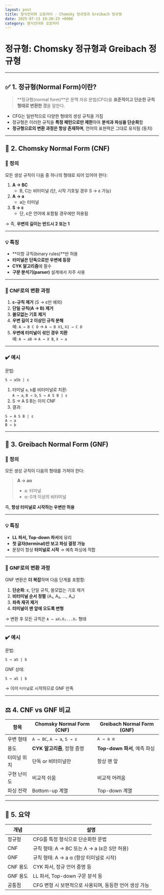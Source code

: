 ```yaml
---
layout: post
title: 형식언어와 오토마타 - Chomsky 정규형과 Greibach 정규형
date: 2025-07-13 19:20:23 +0900
category: 형식언어와 오토마타
---
```

# 정규형: Chomsky 정규형과 Greibach 정규형

---

## ✅ 1. 정규형(Normal Form)이란?

> **정규형(normal form)**은 문맥 자유 문법(CFG)을 **표준적이고 단순한 규칙 형태로 변환한 것**을 말한다.

- CFG는 일반적으로 다양한 형태의 생성 규칙을 가짐
- 정규형은 이러한 규칙을 **특정 패턴으로만 제한**하여 **분석과 파싱을 단순화**함
- **정규형으로의 변환 과정은 항상 존재하며**, 언어의 표현력은 그대로 유지됨 (동치)

---

## 🧱 2. Chomsky Normal Form (CNF)

### 📌 정의

모든 생성 규칙이 다음 중 하나의 형태로 되어 있어야 한다:

1. **A → BC**  
   - B, C는 비터미널 (단, 시작 기호일 경우 S → ε 가능)
2. **A → a**  
   - a는 터미널
3. **S → ε**  
   - 단, ε은 언어에 포함될 경우에만 허용됨

→ 즉, **우변의 길이는 반드시 2 또는 1**

---

### 💡 특징

- **이항 규칙(binary rules)**만 허용
- **터미널은 단독으로만 우변에 등장**
- **CYK 알고리즘**에 필수
- **구문 분석기(parser)** 설계에서 자주 사용

---

### 🔁 CNF로의 변환 과정

1. **ε-규칙 제거** (S → ε만 예외)
2. **단일 규칙(A → B) 제거**
3. **쓸모없는 기호 제거**
4. **우변 길이 2 이상인 규칙 분해**  
   예: `A → B C D` → `A → B X1`, `X1 → C D`
5. **우변에 터미널이 섞인 경우 치환**  
   예: `A → aB` → `A → X B`, `X → a`

---

### ✔️ 예시

문법:
```
S → aSb | ε
```

1. 터미널 `a`, `b`를 비터미널로 치환:  
   `A → a`, `B → b`, `S → A S B | ε`
2. S → A S B는 이미 CNF
3. 결과:
```
S → A S B | ε
A → a
B → b
```

---

## 🧩 3. Greibach Normal Form (GNF)

### 📌 정의

모든 생성 규칙이 다음의 형태를 가져야 한다:

> **A → aα**  
> - a: 터미널  
> - α: 0개 이상의 비터미널

즉, **항상 터미널로 시작하는 우변만 허용**

---

### 💡 특징

- **LL 파서, Top-down 파서**에 유리
- **첫 글자(terminal)만 보고 파싱 결정 가능**
- 문장이 항상 **터미널로 시작** → 예측 파싱에 적합

---

### 🔁 GNF로의 변환 과정

GNF 변환은 **더 복잡**하며 다음 단계를 포함함:

1. **단순화**: ε, 단일 규칙, 쓸모없는 기호 제거
2. **비터미널 순서 정렬** (A₁, A₂, ..., Aₙ)
3. **좌측 재귀 제거**
4. **터미널이 맨 앞에 오도록 변형**

→ 변환 후 모든 규칙은 `A → aX₁X₂...Xₖ` 형태

---

### ✔️ 예시

문법:
```
S → aS | b
```

GNF 상태:
```
S → aS | b
```

→ 이미 `터미널`로 시작하므로 GNF 만족

---

## ⚖️ 4. CNF vs GNF 비교

| 항목 | Chomsky Normal Form (CNF) | Greibach Normal Form (GNF) |
|------|----------------------------|-----------------------------|
| 우변 형태 | `A → BC`, `A → a`, `S → ε` | `A → a α` |
| 용도 | **CYK 알고리즘**, 정형 증명 | **Top-down 파서**, 예측 파싱 |
| 터미널 위치 | 단독 or 비터미널만 | 항상 맨 앞 |
| 구현 난이도 | 비교적 쉬움 | 비교적 어려움 |
| 파싱 전략 | Bottom-up 계열 | Top-down 계열 |

---

## 🧾 5. 요약

| 개념 | 설명 |
|------|------|
| 정규형 | CFG를 특정 형식으로 단순화한 문법 |
| CNF | 규칙 형태: A → BC 또는 A → a (ε은 S만 허용) |
| GNF | 규칙 형태: A → a α (항상 터미널로 시작) |
| CNF 용도 | CYK 파서, 정규 언어 증명 등 |
| GNF 용도 | LL 파서, Top-down 구문 분석 등 |
| 공통점 | CFG 변형 시 보편적으로 사용되며, 동등한 언어 생성 가능 |